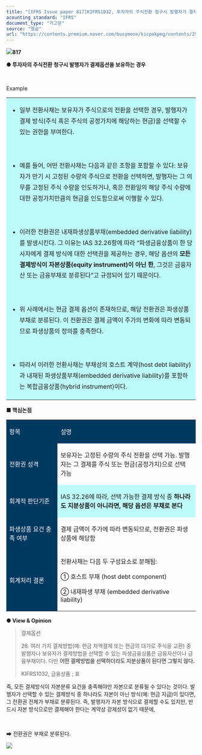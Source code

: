 ```yaml
---
title: "[IFRS Issue paper 817]KIFRS1032, 투자자의 주식전환 청구시 발행자가 결제옵션을 보유하는 경우"
acounting_standard: "IFRS"
document_type: "기고문"
source: "엘곰"
url: "https://contents.premium.naver.com/busymoon/kicpakpmg/contents/250610074611268zs"
---
```

![](https://n2.news.naver.com/l.gif?type=content)**817**

**● 투자자의 주식전환 청구시 발행자가 결제옵션을 보유하는 경우**

**​**

Example

<table style=""><tbody><tr><td colspan="3" rowspan="1" style="width: 99.99%; height: 129.0px;  background-color: #bdfbfa;"><div><ul><li><p style="line-height:1.8;"><span style="">일부 전환사채는 보유자가 주식으로의 전환을 선택한 경우, 발행자가 결제 방식(주식 혹은 주식의 공정가치에 해당하는 현금)을 선택할 수 있는 권한을 부여한다.</span></p></li></ul><p style="line-height:1.8;"><span style="">​</span></p><ul><li><p style="line-height:1.8;"><span style="">예를 들어, 어떤 전환사채는 다음과 같은 조항을 포함할 수 있다: 보유자가 만기 시 고정된 수량의 주식으로 전환을 선택하면, 발행자는 그 의무를 </span><span style="">고정된 주식 수량을 인도하거나</span><span style="">, 혹은 </span><span style="">전환일의 해당 주식 수량에 대한 공정가치만큼의 현금을 인도</span><span style="">함으로써 이행할 수 있다.</span></p></li></ul><p style="line-height:1.8;"><span style="">​</span></p><ul><li><p style="line-height:1.8;"><span style="">이러한 전환권은 내재파생상품부채(embedded derivative liability)를 발생시킨다. 그 이유는 IAS 32.26항에 따라 “파생금융상품이 한 당사자에게 결제 방식에 대한 선택권을 제공하는 경우, 해당 옵션의 </span><span style=""><b>모든 결제방식이 자본상품(equity instrument)이 아닌 한</b></span><span style="">, 그것은 금융자산 또는 금융부채로 분류된다”고 규정되어 있기 때문이다.</span></p></li></ul><p style="line-height:1.8;"><span style="">​</span></p><ul><li><p style="line-height:1.8;"><span style="">위 사례에서는 </span><span style="">현금 결제 옵션이 존재</span><span style="">하므로, 해당 전환권은 파생상품부채로 분류된다. 이 전환권은 </span><span style="">결제 금액이 주가의 변화에 따라 변동</span><span style="">되므로 파생상품의 정의를 충족한다.</span></p></li></ul><p style="line-height:1.8;"><span style="">​</span></p><ul><li><p style="line-height:1.8;"><span style="">따라서 이러한 전환사채는 부채성의 호스트 계약(host debt liability)과 내재된 파생상품부채(embedded derivative liability)를 포함하는 복합금융상품(hybrid instrument)이다.</span></p></li></ul></div></td></tr></tbody></table>

**■ 핵심논점**

<table style=""><tbody><tr><td colspan="1" rowspan="1" style="width: 27.06%; height: 40.0px;  background-color: #003960;"><div><p style=""><span style="color:#ffffff;">항목</span></p></div></td><td colspan="1" rowspan="1" style="width: 72.94000000000001%; height: 40.0px;  background-color: #003960;"><div><p style=""><span style="color:#ffffff;">설명</span></p></div></td></tr><tr><td colspan="1" rowspan="1" style="width: 27.06%; height: 40.0px;  background-color: #003960;"><div><p style=""><span style="color:#ffffff;">전환권 성격</span></p></div></td><td colspan="1" rowspan="1" style="width: 72.94000000000001%; height: 40.0px;  "><div><p style=""><span style="">보유자는 고정된 수량의 주식 전환을 선택 가능. 발행자는 그 결제를 주식 또는 현금(공정가치)으로 선택 가능</span></p></div></td></tr><tr><td colspan="1" rowspan="1" style="width: 27.06%; height: 40.0px;  background-color: #003960;"><div><p style=""><span style="color:#ffffff;">회계적 판단기준</span></p></div></td><td colspan="1" rowspan="1" style="width: 72.94000000000001%; height: 40.0px;  background-color: #bdfbfa;"><div><p style=""><span style="">IAS 32.26에 따라, 선택 가능한 결제 방식 중 </span><span style=""><b>하나라도 지분상품이 아니라면, 해당 옵션은 부채로 본다</b></span></p></div></td></tr><tr><td colspan="1" rowspan="1" style="width: 27.06%; height: 40.0px;  background-color: #003960;"><div><p style=""><span style="color:#ffffff;">파생상품 요건 충족 여부</span></p></div></td><td colspan="1" rowspan="1" style="width: 72.94000000000001%; height: 40.0px;  "><div><p style=""><span style="">결제 금액이 주가에 따라 변동되므로, 전환권은 파생상품에 해당함</span></p></div></td></tr><tr><td colspan="1" rowspan="1" style="width: 27.06%; height: 40.0px;  background-color: #003960;"><div><p style=""><span style="color:#ffffff;">회계처리 결론</span></p></div></td><td colspan="1" rowspan="1" style="width: 72.94000000000001%; height: 40.0px;  "><div><p style=""><span style="">전환사채는 다음 두 구성요소로 분해됨:</span></p></div><div><p style=""><span style="">① </span><span style="">호스트 부채 (host debt component)</span></p></div><div><p style=""><span style="">② 내재파생 부채 (embedded derivative liability)</span></p></div></td></tr></tbody></table>

**● View & Opinion**

> 결제옵션
> 
> 26\. 여러 가지 결제방법(예: 현금 차액결제 또는 현금의 대가로 주식을 교환) 중 발행자나 보유자가 결제방법을 선택할 수 있는 파생금융상품은 금융자산이나 금융부채이다. 다만 **어떤 결제방법을 선택하더라도 지분상품이 된다면 그렇지 않다.**
> 
> KIFRS1032, 금융상품 ; 표

즉, 모든 결제방식이 자본분류 요건을 충족해야만 자본으로 분류될 수 있다는 것이다. 발행자가 선택할 수 있는 결제방식 중 하나라도 자본이 아닌 방식(예: 현금 지급)이 있다면, 그 전환권 전체가 부채로 분류된다. 즉, 발행자가 자본 방식으로 결제할 수도 있지만, 반드시 자본 방식으로만 결제해야 한다는 계약상 강제성이 없기 때문에,

​

➡ 전환권은 부채로 분류된다.

![](https://scs-phinf.pstatic.net/MjAyNTA2MTBfMTQ3/MDAxNzQ5NTA4ODY3Nzgx.BkyEailEPsImbPPJuqNWwavpqUwIN_hoABI1a5nInnsg.UK3Ns_qgJBGoqKxbAhngMh9yPEN-qMjxTq11sD1vNS8g.PNG/image.png?type=w800)

​